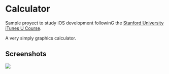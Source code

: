 # Calculator
Sample proyect to study iOS development followinG the [Stanford University iTunes U Course](https://itunes.apple.com/es/course/ipad-iphone-app-development/id495052415).

A very simply graphics calculator.


## Screenshots
![](https://raw.github.com/rbarbera/calculator/master/screenshot.png)
